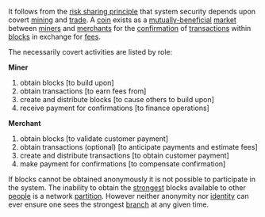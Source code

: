 It follows from the [risk sharing principle](Risk-Sharing-Principle) that system security depends upon covert [mining](Glossary#mine) and [trade](Glossary#trade). A [coin](Glossary#coin) exists as a [mutually-beneficial](Balance-of-Power-Fallacy) [market](Glossary#market) between [miners](Glossary#miner) and [merchants](Glossary#merchant) for the [confirmation](Glossary#confirmation) of [transactions](Glossary#transaction) within [blocks](Glossary#block) in exchange for [fees](Glossary#fee).

The necessarily covert activities are listed by role:

**Miner**
1. obtain blocks [to build upon]
2. obtain transactions [to earn fees from]
3. create and distribute blocks [to cause others to build upon]
4. receive payment for confirmations [to finance operations]

**Merchant**
1. obtain blocks [to validate customer payment]
2. obtain transactions (optional) [to anticipate payments and estimate fees]
3. create and distribute transactions [to obtain customer payment]
4. make payment for confirmations [to compensate confirmation]

If blocks cannot be obtained anonymously it is not possible to participate in the system. The inability to obtain the [strongest](Glossary#strong) blocks available to other [people](Glossary#person) is a network [partition](Glossary#partition). However neither anonymity nor [identity](Glossary#identity) can ever ensure one sees the strongest [branch](Glossary#branch) at any given time.
